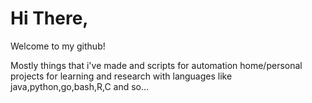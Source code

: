 # Hi There,

Welcome to my github!

Mostly things that i've made and scripts for automation home/personal projects for learning and research with languages like java,python,go,bash,R,C and so...
